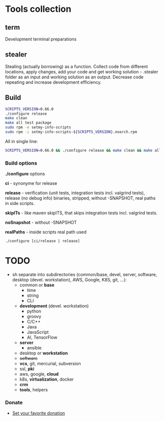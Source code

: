 # Tools collection

## term

Development terminal preparations

## stealer
Stealing (actually borrowing) as a function. Collect code from different locations, apply changes, add your code and get
working solution - .stealer folder as an input and working solution as an output.
Decrease code repeating and increase development efficiency.

## Build

```sh
SCRIPTS_VERSION=0.66.0
./configure release
make clean
make all test package
sudo rpm -e setmy-info-scripts
sudo rpm -i setmy-info-scripts-${SCRIPTS_VERSION}.noarch.rpm
```

All in single line:

```sh
SCRIPTS_VERSION=0.66.0 && ./configure release && make clean && make all test package && sudo rpm -e setmy-info-scripts && sudo rpm -i setmy-info-scripts-${SCRIPTS_VERSION}.noarch.rpm
```

### Build options

**./configure** options

**ci** - synonyme for release

**release** -
verification (unit tests, integration tests incl. valgrind tests), release (no debug info) binaries, stripped, without
-SNAPSHOT, real paths in side scripts.

**skipITs** - like maven skipITS, that skips integration tests incl. valgrind tests.

**noSnapshot** - without -SNAPSHOT

**realPaths** - inside scripts real path used

```sh
./configure [ci/release | release]
```

# TODO

* sh separate into subdirectories (common/base, devel, server, software, desktop (devel. workstation), AWS, Google, K8S, git, ...):
    * common or **base**
        * time
        * string
        * CLI
    * **development** (devel. workstation)
        * python
        * groovy
        * C/C++
        * Java
        * JavaScript
        * AI, TensorFlow
    * **server**
        * ansible
    * desktop or **workstation**
    * ~~software~~
    * **vcs**, git, mercurial, subversion
    * ssl, **pki**
    * aws, google, **cloud**
    * k8s, **virtualization**, docker
    * **crm**
    * **tools**, helpers

### Donate

* [Set your favorite donation](https://www.paypal.me/imretabur "Donate any amount")
